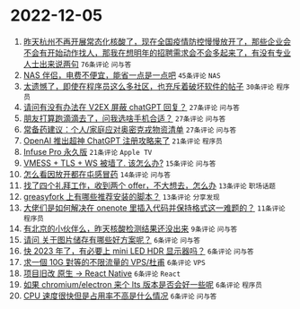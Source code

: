 # 2022-12-05

1. [昨天杭州不再开展常态化核酸了，现在全国疫情防控慢慢放开了，那些企业会不会有开始动作找人，那我在想明年的招聘需求会不会多起来了，有没有专业人士出来说两句](https://www.v2ex.com/t/900109) `76条评论` `问与答`
1. [NAS 伴侣，电费不便宜，能省一点是一点吧](https://www.v2ex.com/t/900105) `45条评论` `NAS`
1. [太遗憾了，即使在程序员这么多社区，也充斥着破坏软件的帖子](https://www.v2ex.com/t/900112) `30条评论` `程序员`
1. [请问有没有办法在 V2EX 屏蔽 chatGPT 回复？](https://www.v2ex.com/t/900131) `27条评论` `问与答`
1. [朋友打算跑滴滴去了，问我选啥手机合适？](https://www.v2ex.com/t/900118) `27条评论` `问与答`
1. [常备药建议：个人/家庭应对奥密克戎物资清单](https://www.v2ex.com/t/900116) `27条评论` `问与答`
1. [OpenAI 推出超神 ChatGPT 注册攻略来了](https://www.v2ex.com/t/900126) `21条评论` `程序员`
1. [Infuse Pro 永久版](https://www.v2ex.com/t/900100) `21条评论` `Apple TV`
1. [VMESS + TLS + WS 被墙了. 该怎么办?](https://www.v2ex.com/t/900121) `15条评论` `问与答`
1. [怎么看因放开都在屯感冒药](https://www.v2ex.com/t/900111) `14条评论` `问与答`
1. [找了四个礼拜工作，收到两个 offer，不大想去，怎么办](https://www.v2ex.com/t/900127) `13条评论` `职场话题`
1. [greasyfork 上有哪些推荐安装的脚本？](https://www.v2ex.com/t/900102) `13条评论` `分享发现`
1. [大佬们是如何解决在 onenote 里插入代码并保持格式这一难题的？](https://www.v2ex.com/t/900113) `11条评论` `程序员`
1. [有北京的小伙伴么，昨天核酸检测结果还没出来](https://www.v2ex.com/t/900141) `9条评论` `问与答`
1. [请问 关于图片储存有哪些好方案呢？](https://www.v2ex.com/t/900146) `6条评论` `问与答`
1. [快 2023 年了，有必要上 mini LED HDR 显示器吗？](https://www.v2ex.com/t/900137) `6条评论` `问与答`
1. [求一個 10G 對等的不限流量的 VPS/杜甫](https://www.v2ex.com/t/900136) `6条评论` `VPS`
1. [项目旧改 原生 -> React Native](https://www.v2ex.com/t/900123) `6条评论` `React`
1. [如果 chromium/electron 来个 lts 版本是否会好一些呢](https://www.v2ex.com/t/900104) `6条评论` `程序员`
1. [CPU 速度很快但是占用率不高是什么情况](https://www.v2ex.com/t/900101) `6条评论` `问与答`
